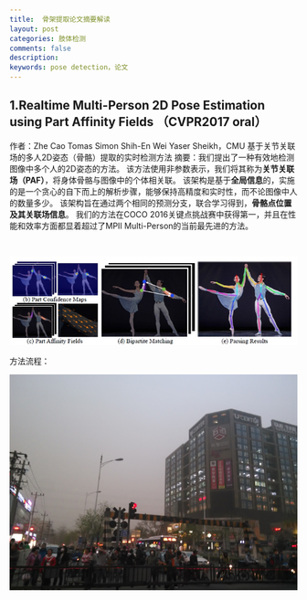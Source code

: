 ```yaml
---
title:  骨架提取论文摘要解读
layout: post
categories: 肢体检测
comments: false
description: 
keywords: pose detection，论文
---
```

## 1.Realtime Multi-Person 2D Pose Estimation using Part Affinity Fields （CVPR2017 oral）
作者：Zhe Cao Tomas Simon Shih-En Wei Yaser Sheikh，CMU 
基于关节关联场的多人2D姿态（骨骼）提取的实时检测方法
摘要：我们提出了一种有效地检测图像中多个人的2D姿态的方法。 该方法使用非参数表示，我们将其称为**关节关联场（PAF）**，将身体骨骼与图像中的个体相关联。 该架构是基于**全局信息**的，实施的是一个贪心的自下而上的解析步骤，能够保持高精度和实时性，而不论图像中人的数量多少。 该架构旨在通过两个相同的预测分支，联合学习得到，**骨骼点位置及其关联场信息**。 我们的方法在COCO 2016关键点挑战赛中获得第一，并且在性能和效率方面都显着超过了MPII Multi-Person的当前最先进的方法。

<br>

![](/images/blog/2017-10-26-14-18-33.jpg)


方法流程：

![](/images/blog/wudaokou.jpg)
